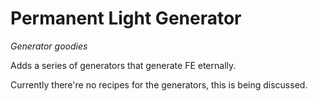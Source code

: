 # Permanent Light Generator

*Generator goodies*

Adds a series of generators that generate FE eternally.

Currently there're no recipes for the generators, this is being discussed.
